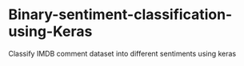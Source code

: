 # Binary-sentiment-classification-using-Keras
Classify IMDB comment dataset into  different sentiments using keras
